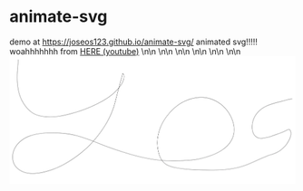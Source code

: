 # animate-svg
demo at https://joseos123.github.io/animate-svg/
animated svg!!!!!
woahhhhhhh
from [HERE (youtube)](https://www.youtube.com/watch?v=LuWdeuPMHps)
\n\n
\n\n
\n\n
\n\n
\n\n
\n\n
![1](https://raw.githubusercontent.com/Joseos123/animate-svg/main/owo.gif)
